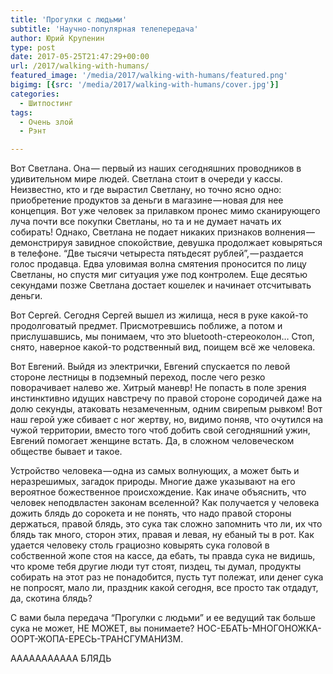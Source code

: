```yaml
---
title: 'Прогулки с людьми'
subtitle: 'Научно-популярная телепередача'
author: Юрий Крупенин
type: post
date: 2017-05-25T21:47:29+00:00
url: /2017/walking-with-humans/
featured_image: '/media/2017/walking-with-humans/featured.png'
bigimg: [{src: '/media/2017/walking-with-humans/cover.jpg'}]
categories:
  - Шитпостинг
tags:
  - Очень злой
  - Рэнт

---
```

Вот Светлана. Она — первый из наших сегодняшних проводников в удивительном мире людей. Светлана стоит в очереди у кассы. Неизвестно, кто и где вырастил Светлану, но точно ясно одно: приобретение продуктов за деньги в магазине — новая для нее концепция. Вот уже человек за прилавком пронес мимо сканирующего луча почти все покупки Светланы, но та и не думает начать их собирать! Однако, Светлана не подает никаких признаков волнения — демонстрируя завидное спокойствие, девушка продолжает ковыряться в телефоне. “Две тысячи четыреста пятьдесят рублей”, — раздается голос продавца. Едва уловимая волна смятения проносится по лицу Светланы, но спустя миг ситуация уже под контролем. Еще десятью секундами позже Светлана достает кошелек и начинает отсчитывать деньги.

Вот Сергей. Сегодня Сергей вышел из жилища, неся в руке какой-то продолговатый предмет. Присмотревшись поближе, а потом и прислушавшись, мы понимаем, что это bluetooth-стереоколон… Стоп, снято, наверное какой-то родственный вид, поищем всё же человека.

Вот Евгений. Выйдя из электрички, Евгений спускается по левой стороне лестницы в подземный переход, после чего резко поворачивает налево же. Хитрый маневр! Не попасть в поле зрения инстинктивно идущих навстречу по правой стороне сородичей даже на долю секунды, атаковать незамеченным, одним свирепым рывком! Вот наш герой уже сбивает с ног жертву, но, видимо поняв, что очутился на чужой территории, вместо того чтоб добить свой сегодняшний ужин, Евгений помогает женщине встать. Да, в сложном человеческом обществе бывает и такое.

Устройство человека — одна из самых волнующих, а может быть и неразрешимых, загадок природы. Многие даже указывают на его вероятное божественное происхождение. Как иначе объяснить, что человек неподвластен законам вселенной? Как получается у человека дожить блядь до сорокета и не понять, что надо правой стороны держаться, правой блядь, это сука так сложно запомнить что ли, их что блядь так много, сторон этих, правая и левая, ну ебаный ты в рот. Как удается человеку столь грациозно ковырять сука головой в собственной жопе стоя на кассе, да ебать, ты правда сука не видишь, что кроме тебя другие люди тут стоят, пиздец, ты думал, продукты собирать на этот раз не понадобится, пусть тут полежат, или денег сука не попросят, мало ли, праздник какой сегодня, все просто так отдадут, да, скотина блядь?

С вами была передача “Прогулки с людьми” и ее ведущий так больше сука не может, НЕ МОЖЕТ, вы понимаете? НОС-ЕБАТЬ-МНОГОНОЖКА-ООРТ-ЖОПА-ЕРЕСЬ-ТРАНСГУМАНИЗМ.

ААААААААААА БЛЯДЬ
